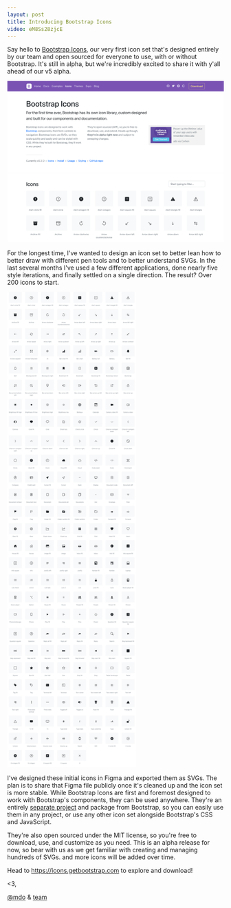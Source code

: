 ```yaml
---
layout: post
title: Introducing Bootstrap Icons
video: eM8Ss28zjcE
---
```


Say hello to [Bootstrap Icons](https://icons.getbootstrap.com/), our very first icon set that's designed entirely by our team and open sourced for everyone to use, with or without Bootstrap. It's still in alpha, but we're incredibly excited to share it with y'all ahead of our v5 alpha.

[![Bootstrap Icons docs](/assets/img/2019/11/bi-docs.png)](https://icons.getbootstrap.com/)

For the longest time, I've wanted to design an icon set to better lean how to better draw with different pen tools and to better understand SVGs. In the last several months I've used a few different applications, done nearly five style iterations, and finally settled on a single direction. The result? Over 200 icons to start.

<img src="/assets/img/2019/11/bi-icons.png" alt="Bootstrap Icons full list" width="300" style="margin: 0 auto;">

I've designed these initial icons in Figma and exported them as SVGs. The plan is to share that Figma file publicly once it's cleaned up and the icon set is  more stable. While Bootstrap Icons are first and foremost designed to work with Bootstrap's components, they can be used anywhere. They're an entirely [separate project](https://github.com/twbs/icons) and package from Bootstrap, so you can easily use them in any project, or use any other icon set alongside Bootstrap's CSS and JavaScript.

They're also open sourced under the MIT license, so you're free to download, use, and customize as you need. This is an alpha release for now, so bear with us as we get familiar with creating and managing hundreds of SVGs. and more icons will be added over time.

Head to <https://icons.getbootstrap.com> to explore and download!

<3,<br>

[@mdo](https://github.com/mdo) & [team](https://github.com/twbs)
